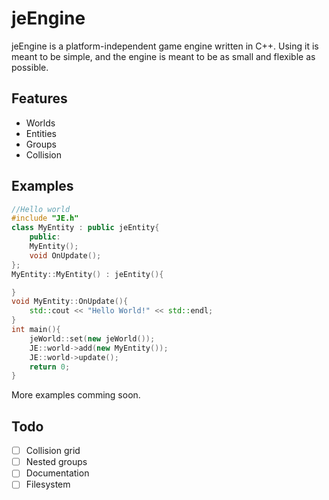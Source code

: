 jeEngine
========
jeEngine is a platform-independent game engine written in C++.
Using it is meant to be simple, and the engine is meant to be as small and flexible as possible.

Features
--------
- Worlds
- Entities
- Groups
- Collision

Examples
--------
```C++
//Hello world
#include "JE.h"
class MyEntity : public jeEntity{
	public:
	MyEntity();
	void OnUpdate();
};
MyEntity::MyEntity() : jeEntity(){

}
void MyEntity::OnUpdate(){
	std::cout << "Hello World!" << std::endl;
}
int main(){
	jeWorld::set(new jeWorld());
	JE::world->add(new MyEntity());
	JE::world->update();
	return 0;
}
```

More examples comming soon.

Todo
--------
- [ ] Collision grid
- [ ] Nested groups
- [ ] Documentation
- [ ] Filesystem
